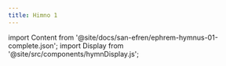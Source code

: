 ```yaml
---
title: Himno 1
---
```


import Content from '@site/docs/san-efren/ephrem-hymnus-01-complete.json';
import Display from '@site/src/components/hymnDisplay.js';

<Display data={Content} />


